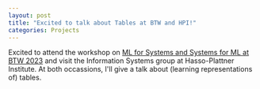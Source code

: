 ```yaml
---
layout: post
title: "Excited to talk about Tables at BTW and HPI!"
categories: Projects
---
```


Excited to attend the workshop on <a href="https://sites.google.com/view/btw-2023-tud/program/workshops/w1-ml-for-systems-and-systems-for-ml" target="blank">ML for Systems and Systems for ML at BTW 2023</a> and visit the Information Systems group at Hasso-Plattner Institute. At both occassions, I'll give a talk about (learning representations of) tables.
